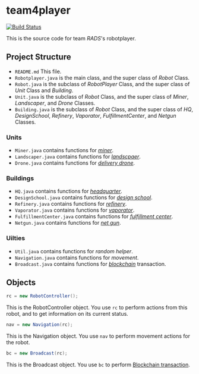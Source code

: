 # team4player
[![Build Status](https://travis-ci.com/battlecode20-team4/battlecode20-scaffold.svg?branch=master)](https://travis-ci.com/battlecode20-team4/battlecode20-scaffold)

This is the source code for team *RADS*'s robotplayer.

## Project Structure

- `README.md` This file.
- `Robotplayer.java` is the main class, and the super class of *Robot* Class.
- `Robot.java` is the subclass of *RobotPlayer* Class, and the super class of *Unit* Class and *Building*.
- `Unit.java` is the subclass of *Robot* Class, and the super class of *Miner*, *Landscaper*, and *Drone* Classes.
- `Building.java` is the subclass of *Robot* Class, and the super class of *HQ*, *DesignSchool*, *Refinery*, *Vaporator*, *FulfillmentCenter*, and *Netgun* Classes.

### Units
- `Miner.java` contains functions for [*miner*](https://2020.battlecode.org/specs.html#units).
- `Landscaper.java` contains functions for [*landscpaer*](https://2020.battlecode.org/specs.html#units).
- `Drone.java` contains functions for [*delivery drone*](https://2020.battlecode.org/specs.html#units).

### Buildings
- `HQ.java` contains functions for [*headquarter*](https://2020.battlecode.org/specs.html#buildings).
- `DesignSchool.java` contains functions for [*design school*](https://2020.battlecode.org/specs.html#buildings).
- `Refinery.java` contains functions for [*refinery*](https://2020.battlecode.org/specs.html#buildings).
- `Vaporator.java` contains functions for [*vaporator*](https://2020.battlecode.org/specs.html#buildings).
- `FulfillmentCenter.java` contains functions for [*fulfillment center*](https://2020.battlecode.org/specs.html#buildings).
- `Netgun.java` contains functions for [*net gun*](https://2020.battlecode.org/specs.html#buildings).

### Uilties
- `Util.java` contains functions for *random helper*.
- `Navigation.java` contains functions for *movement*.
- `Broadcast.java` contains functions for [*blockchain*](https://2020.battlecode.org/specs.html#communication) transaction.

## Objects

```java
rc = new RobotController();
```
This is the RobotController object. You use `rc` to perform actions from this robot, and to get information on its current status.

```java
nav = new Navigation(rc);
```
This is the Navigation object. You use `nav` to perform movement actions for the robot.

```java
bc = new Broadcast(rc);
```
This is the Broadcast object. You use `bc` to perform [Blockchain transaction](https://2020.battlecode.org/specs.html#communication).
